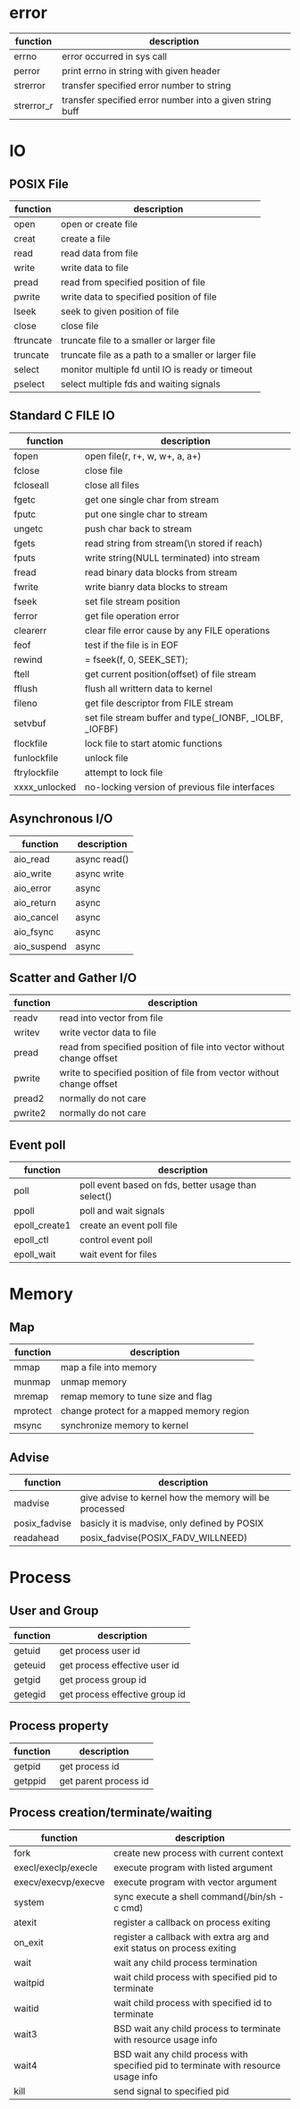 # error
function   | description
--------   | --------------
errno      | error occurred in sys call
perror     | print errno in string with given header
strerror   | transfer specified error number to string
strerror_r | transfer specified error number into a given string buff

# IO
## POSIX File

function  | description
--------  | --------------
open      | open or create file
creat     | create a file
read      | read data from file
write     | write data to file
pread     | read from specified position of file
pwrite    | write data to specified position of file
lseek     | seek to given position of file
close     | close file
ftruncate | truncate file to a smaller or larger file
truncate  | truncate file as a path to a smaller or larger file
select    | monitor multiple fd until IO is ready or timeout
pselect   | select multiple fds and waiting signals

## Standard C FILE IO
function      | description
--------      | --------------
fopen         | open file(r, r+, w, w+, a, a+)
fclose        | close file
fcloseall     | close all files
fgetc         | get one single char from stream
fputc         | put one single char to stream
ungetc        | push char back to stream
fgets         | read string from stream(\n stored if reach)
fputs         | write string(NULL terminated) into stream
fread         | read binary data blocks from stream
fwrite        | write bianry data blocks to stream
fseek         | set file stream position
ferror        | get file operation error
clearerr      | clear file error cause by any FILE operations
feof          | test if the file is in EOF
rewind        | = fseek(f, 0, SEEK_SET);
ftell         | get current position(offset) of file stream
fflush        | flush all writtern data to kernel
fileno        | get file descriptor from FILE stream
setvbuf       | set file stream buffer and type(_IONBF, _IOLBF, _IOFBF)
flockfile     | lock file to start atomic functions
funlockfile   | unlock file
ftrylockfile  | attempt to lock file
xxxx_unlocked | no-locking version of previous file interfaces


## Asynchronous I/O
function    | description
--------    | --------------
aio_read    | async read()
aio_write   | async write
aio_error   | async
aio_return  | async
aio_cancel  | async
aio_fsync   | async
aio_suspend | async

## Scatter and Gather I/O
function | description
-------- | --------------
readv    | read into vector from file
writev   | write vector data to file
pread    | read from specified position of file into vector without change offset
pwrite   | write to specified position of file from vector without change offset
pread2   | normally do not care
pwrite2  | normally do not care

## Event poll
function      | description
--------      | --------------
poll          | poll event based on fds, better usage than select()
ppoll         | poll and wait signals
epoll_create1 | create an event poll file
epoll_ctl     | control event poll
epoll_wait    | wait event for files

# Memory
## Map
function | description
-------- | --------------
mmap     | map a file into memory
munmap   | unmap memory
mremap   | remap memory to tune size and flag
mprotect | change protect for a mapped memory region
msync    | synchronize memory to kernel

## Advise
function      | description
--------      | --------------
madvise       | give advise to kernel how the memory will be processed
posix_fadvise | basicly it is madvise, only defined by POSIX
readahead     | posix_fadvise(POSIX_FADV_WILLNEED)

# Process
## User and Group
function | description
-------- | --------------
getuid   | get process user id
geteuid  | get process effective user id
getgid   | get process group id
getegid  | get process effective group id

## Process property
function | description
-------- | --------------
getpid   | get process id
getppid  | get parent process id

## Process creation/terminate/waiting
function            | description
--------            | --------------
fork                | create new process with current context
execl/execlp/execle | execute program with listed argument
execv/execvp/execve | execute program with vector argument
system              | sync execute a shell command(/bin/sh -c cmd)
atexit              | register a callback on process exiting
on_exit             | register a callback with extra arg and exit status on process exiting
wait                | wait any child process termination
waitpid             | wait child process with specified pid to terminate
waitid              | wait child process with specified id to terminate
wait3               | BSD wait any child process to terminate with resource usage info
wait4               | BSD wait any child process with specified pid to terminate with resource usage info
kill                | send signal to specified pid



